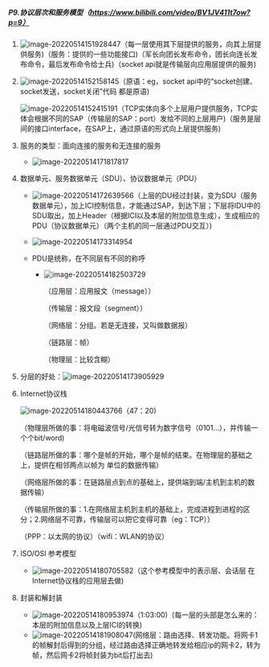 ##### P9.协议层次和服务模型（https://www.bilibili.com/video/BV1JV411t7ow?p=9）

1. ![image-20220514151928447](C:\Users\呵\AppData\Roaming\Typora\typora-user-images\image-20220514151928447.png)（每一层使用其下层提供的服务，向其上层提供服务)（服务：提供的一些功能接口)（军长向团长发布命令，团长向连长发布命令，最后发布命令给士兵)（socket api就是传输层向应用层提供的服务)

2. ![image-20220514152158145](C:\Users\呵\AppData\Roaming\Typora\typora-user-images\image-20220514152158145.png)（原语：eg，socket api中的“socket创建、socket发送，socket关闭”代码 都是原语)

   ![image-20220514152415191](C:\Users\呵\AppData\Roaming\Typora\typora-user-images\image-20220514152415191.png)（TCP实体向多个上层用户提供服务，TCP实体会根据不同的SAP（传输层的SAP：port）发给不同的上层用户)（服务是层间的接口interface，在SAP上，通过原语的形式向上层提供服务)

3. 服务的类型：面向连接的服务和无连接的服务

   - ![image-20220514171817817](C:\Users\呵\AppData\Roaming\Typora\typora-user-images\image-20220514171817817.png)

4. 数据单元、服务数据单元（SDU）、协议数据单元（PDU）

   - ![image-20220514172639566](C:\Users\呵\AppData\Roaming\Typora\typora-user-images\image-20220514172639566.png)（上层的DU经过封装，变为SDU（服务数据单元），加上ICI控制信息，才能通过SAP，到达下层；下层将IDU中的SDU取出，加上Header（根据ICI以及本层的附加信息生成），生成相应的PDU（协议数据单元）（两个主机的同一层通过PDU交互）)

   - ![image-20220514173314954](C:\Users\呵\AppData\Roaming\Typora\typora-user-images\image-20220514173314954.png)

   - PDU是统称，在不同层有不同的称呼

     - ![image-20220514182503729](C:\Users\呵\AppData\Roaming\Typora\typora-user-images\image-20220514182503729.png)

       （应用层：应用报文（message））

       （传输层：报文段（segment））

       （网络层：分组。若是无连接，又叫做数据报）

       （链路层：帧）

       （物理层：比较含糊）

5. 分层的好处：![image-20220514173905929](C:\Users\呵\AppData\Roaming\Typora\typora-user-images\image-20220514173905929.png)

6. Internet协议栈

   ![image-20220514180443766](C:\Users\呵\AppData\Roaming\Typora\typora-user-images\image-20220514180443766.png)（47：20)

   （物理层所做的事：将电磁波信号/光信号转为数字信号（0101...），并传输一个个bit/word)

   （链路层所做的事：哪个是帧的开始，哪个是帧的结束。在物理层的基础之上，提供在相邻两点以帧为 单位的数据传输）

   （网络层所做的事：在链路层点到点的基础上，提供端到端/主机到主机的数据传输）

   （传输层所做的事：1.在网络层主机到主机的基础上，完成进程到进程的区分；2.网络层不可靠，传输层可以把它变得可靠（eg：TCP））

   （PPP：以太网的协议）（wifi：WLAN的协议）

7. ISO/OSI 参考模型

   - ![image-20220514180705582](C:\Users\呵\AppData\Roaming\Typora\typora-user-images\image-20220514180705582.png)（这个参考模型中的表示层、会话层 在 Internet协议栈的应用层去做)

8. 封装和解封装

   - ![image-20220514180953974](C:\Users\呵\AppData\Roaming\Typora\typora-user-images\image-20220514180953974.png)（1:03:00)（每一层的头部是怎么来的：本层的附加信息以及上层ICI的转换)
   - ![image-20220514181908047](C:\Users\呵\AppData\Roaming\Typora\typora-user-images\image-20220514181908047.png)(网络层：路由选择、转发功能。将网卡1的帧解封后得到的分组，经过路由选择正确地转发给相应ip的网卡2，转为帧，然后网卡2将帧封装为bit后打出去)